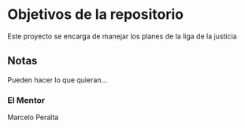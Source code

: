 # Objetivos de la repositorio

Este proyecto se encarga de manejar los planes de la liga de la justicia


## Notas
Pueden hacer lo que quieran...
### El Mentor
Marcelo Peralta
